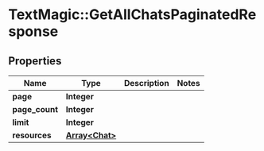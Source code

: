 # TextMagic::GetAllChatsPaginatedResponse

## Properties
Name | Type | Description | Notes
------------ | ------------- | ------------- | -------------
**page** | **Integer** |  | 
**page_count** | **Integer** |  | 
**limit** | **Integer** |  | 
**resources** | [**Array&lt;Chat&gt;**](Chat.md) |  | 


